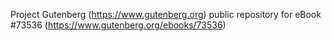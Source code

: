 Project Gutenberg (https://www.gutenberg.org) public repository for eBook #73536 (https://www.gutenberg.org/ebooks/73536)
